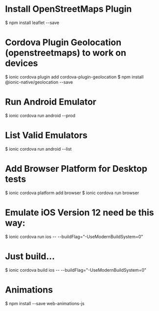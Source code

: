 # Install OpenStreetMaps Plugin
$ npm install leaflet --save

# Cordova Plugin Geolocation (openstreetmaps) to work on devices
$ ionic cordova plugin add cordova-plugin-geolocation
$ npm install @ionic-native/geolocation --save

# Run Android Emulator
$ ionic cordova run android --prod

# List Valid Emulators
$ ionic cordova run android --list

# Add Browser Platform for Desktop tests
$ ionic cordova platform add browser
$ ionic cordova run browser

# Emulate iOS Version 12 need be this way:
$ ionic cordova run ios -- --buildFlag="-UseModernBuildSystem=0"
# Just build...
$ ionic cordova build ios -- --buildFlag="-UseModernBuildSystem=0"

# Animations
$ npm install --save web-animations-js